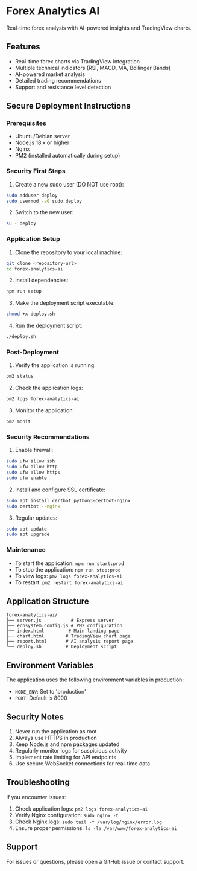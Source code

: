 # Forex Analytics AI

Real-time forex analysis with AI-powered insights and TradingView charts.

## Features

- Real-time forex charts via TradingView integration
- Multiple technical indicators (RSI, MACD, MA, Bollinger Bands)
- AI-powered market analysis
- Detailed trading recommendations
- Support and resistance level detection

## Secure Deployment Instructions

### Prerequisites

- Ubuntu/Debian server
- Node.js 18.x or higher
- Nginx
- PM2 (installed automatically during setup)

### Security First Steps

1. Create a new sudo user (DO NOT use root):
```bash
sudo adduser deploy
sudo usermod -aG sudo deploy
```

2. Switch to the new user:
```bash
su - deploy
```

### Application Setup

1. Clone the repository to your local machine:
```bash
git clone <repository-url>
cd forex-analytics-ai
```

2. Install dependencies:
```bash
npm run setup
```

3. Make the deployment script executable:
```bash
chmod +x deploy.sh
```

4. Run the deployment script:
```bash
./deploy.sh
```

### Post-Deployment

1. Verify the application is running:
```bash
pm2 status
```

2. Check the application logs:
```bash
pm2 logs forex-analytics-ai
```

3. Monitor the application:
```bash
pm2 monit
```

### Security Recommendations

1. Enable firewall:
```bash
sudo ufw allow ssh
sudo ufw allow http
sudo ufw allow https
sudo ufw enable
```

2. Install and configure SSL certificate:
```bash
sudo apt install certbot python3-certbot-nginx
sudo certbot --nginx
```

3. Regular updates:
```bash
sudo apt update
sudo apt upgrade
```

### Maintenance

- To start the application: `npm run start:prod`
- To stop the application: `npm run stop:prod`
- To view logs: `pm2 logs forex-analytics-ai`
- To restart: `pm2 restart forex-analytics-ai`

## Application Structure

```
forex-analytics-ai/
├── server.js           # Express server
├── ecosystem.config.js # PM2 configuration
├── index.html         # Main landing page
├── chart.html        # TradingView chart page
├── report.html       # AI analysis report page
└── deploy.sh         # Deployment script
```

## Environment Variables

The application uses the following environment variables in production:

- `NODE_ENV`: Set to 'production'
- `PORT`: Default is 8000

## Security Notes

1. Never run the application as root
2. Always use HTTPS in production
3. Keep Node.js and npm packages updated
4. Regularly monitor logs for suspicious activity
5. Implement rate limiting for API endpoints
6. Use secure WebSocket connections for real-time data

## Troubleshooting

If you encounter issues:

1. Check application logs: `pm2 logs forex-analytics-ai`
2. Verify Nginx configuration: `sudo nginx -t`
3. Check Nginx logs: `sudo tail -f /var/log/nginx/error.log`
4. Ensure proper permissions: `ls -la /var/www/forex-analytics-ai`

## Support

For issues or questions, please open a GitHub issue or contact support.
